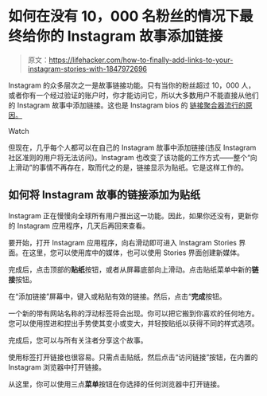 # 如何在没有 10，000 名粉丝的情况下最终给你的 Instagram 故事添加链接

> 原文：<https://lifehacker.com/how-to-finally-add-links-to-your-instagram-stories-with-1847972696>

Instagram 的众多层次之一是故事链接功能。只有当你的粉丝超过 10，000 人，或者你有一个经过验证的账户时，你才能访问它，所以大多数用户不能直接从他们的 Instagram 故事中添加链接。这也是 Instagram bios 的 [链接聚合器流行的原因。](https://lifehacker.com/use-linktree-to-make-your-link-in-bio-actually-useful-1847247591)

Watch

但现在，几乎每个人都可以在自己的 Instagram 故事中添加链接(违反 Instagram 社区准则的用户将无法访问)。Instagram 也改变了该功能的工作方式——整个“向上滑动”的事情不再存在，取而代之的是，链接显示为贴纸。它是这样工作的。

## 如何将 Instagram 故事的链接添加为贴纸

Instagram 正在慢慢向全球所有用户推出这一功能。因此，如果你还没有，更新你的 Instagram 应用程序，几天后再回来查看。

要开始，打开 Instagram 应用程序，向右滑动即可进入 Instagram Stories 界面。在这里，您可以使用库中的媒体，也可以使用 Stories 界面创建新媒体。

完成后，点击顶部的**贴纸**按钮，或者从屏幕底部向上滑动。点击贴纸菜单中新的**链接**按钮。

在“添加链接”屏幕中，键入或粘贴有效的链接。然后，点击“**完成**按钮。

一个新的带有网站名称的浮动标签将会出现。你可以把它搬到你喜欢的任何地方。您可以使用捏进和捏出手势使其变小或变大，并轻按贴纸以获得不同的样式选项。

完成后，您可以与所有关注者分享这个故事。

使用标签打开链接也很容易。只需点击贴纸，然后点击“访问链接”按钮，在内置的 Instagram 浏览器中打开链接。

从这里，你可以使用三点**菜单**按钮在你选择的任何浏览器中打开链接。